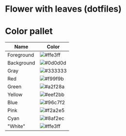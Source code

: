 # Flower with leaves (dotfiles)

# Color pallet

| Name | Color |
|------|-------|
| Foreground | ![#ffe3ff](https://via.placeholder.com/300x100/ffe3ff/?text=+) |
| Background | ![#0d0d0d](https://via.placeholder.com/300x100/0d0d0d/?text=+) |
| Gray | ![#333333](https://via.placeholder.com/300x100/333333/?text=+) |
| Red | ![#f99f9b](https://via.placeholder.com/300x100/f99f9b/?text=+) |
| Green | ![#a2f28a](https://via.placeholder.com/300x100/a2f28a/?text=+) |
| Yellow | ![#eef2bb](https://via.placeholder.com/300x100/eef2bb/?text=+) |
| Blue | ![#96c7f2](https://via.placeholder.com/300x100/96c7f2/?text=+) |
| Pink | ![#f2a2e5](https://via.placeholder.com/300x100/f2a2e5/?text=+) |
| Cyan | ![#8af2ec](https://via.placeholder.com/300x100/8af2ec/?text=+) |
| "White" | ![#ffe3ff](https://via.placeholder.com/300x100/ffe3ff/?text=+) |
